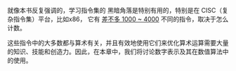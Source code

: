 
就像本书反复强调的，学习指令集的 黑暗角落是特别有用的，特别是在 CISC（复杂指令集）平台，比如x86， 它有 [差不多 1000 ~ 4000](https://stefanheule.com/blog/how-many-x86-64-instructions-are-there-anyway/)  不同的指令，取决于怎么计数。

这些指令中的大多数都与算术有关，并且有效地使用它们来优化算术运算需要大量的知识、技能和创造力。因此，在本章中，我们将讨论数字表示及其在数值算法中的使用。